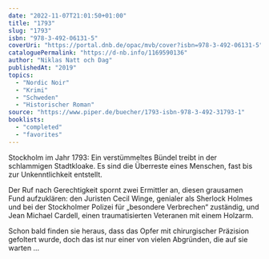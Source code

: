 ```yaml
---
date: "2022-11-07T21:01:50+01:00"
title: "1793"
slug: "1793"
isbn: "978-3-492-06131-5"
coverUri: "https://portal.dnb.de/opac/mvb/cover?isbn=978-3-492-06131-5"
cataloguePermalink: "https://d-nb.info/1169590136"
author: "Niklas Natt och Dag"
publishedAt: "2019"
topics:
  - "Nordic Noir"
  - "Krimi"
  - "Schweden"
  - "Historischer Roman"
source: "https://www.piper.de/buecher/1793-isbn-978-3-492-31793-1"
booklists:
  - "completed"
  - "favorites"
---
```

Stockholm im Jahr 1793: Ein verstümmeltes Bündel treibt in der schlammigen 
Stadtkloake. Es sind die Überreste eines Menschen, fast bis zur Unkenntlichkeit 
entstellt.

Der Ruf nach Gerechtigkeit spornt zwei Ermittler an, diesen grausamen Fund 
aufzuklären: den Juristen Cecil Winge, genialer als Sherlock Holmes und bei der 
Stockholmer Polizei für „besondere Verbrechen“ zuständig, und Jean Michael 
Cardell, einen traumatisierten Veteranen mit einem Holzarm.

Schon bald finden sie heraus, dass das Opfer mit chirurgischer Präzision 
gefoltert wurde, doch das ist nur einer von vielen Abgründen, die auf sie warten …